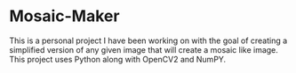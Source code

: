# Mosaic-Maker
This is a personal project I have been working on with the goal of creating a simplified version of any given image that will create a mosaic like image. This project uses Python along with OpenCV2 and NumPY.
